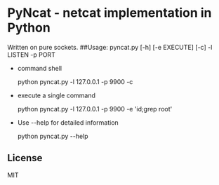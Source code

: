 # PyNcat - netcat implementation in Python
Written on pure sockets.
##Usage:
    pyncat.py [-h] [-e EXECUTE] [-c] -l LISTEN -p PORT
* command shell

    python pyncat.py -l 127.0.0.1 -p 9900 -c

* execute a single command

    python pyncat.py -l 127.0.0.1 -p 9900 -e 'id;grep root'

* Use --help for detailed information

    python pyncat.py --help

## License
MIT
